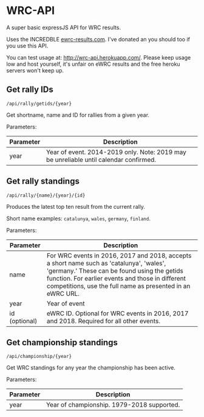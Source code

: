 # WRC-API
A super basic expressJS API for WRC results.

Uses the INCREDBLE [ewrc-results.com](http://ewrc-results.com). I've donated an you should too if you use this API.

You can test usage at: http://wrc-api.herokuapp.com/. Please keep usage low and host yourself, it's unfair on eWRC results and the free heroku servers won't keep up.

## Get rally IDs

`/api/rally/getids/{year}`

Get shortname, name and ID for rallies from a given year.

Parameters:

| Parameter  | Description  |
|---|---|
|  year |  Year of event. 2014-2019 only. Note: 2019 may be unreliable until calendar confirmed. |

## Get rally standings

`/api/rally/{name}/{year}/{id}`

Produces the latest top ten result from the current rally.

Short name examples: `catalunya`, `wales`, `germany`, `finland`.

Parameters:

| Parameter  | Description  |
|---|---|
| name  | For WRC events in 2016, 2017 and 2018, accepts a short name such as 'catalunya', 'wales', 'germany.' These can be found using the getids function. For earlier events and those in different competitions, use the full name as presented in an eWRC URL.  |
| year  |  Year of event |
| id (optional) | eWRC ID. Optional for WRC events in 2016, 2017 and 2018. Required for all other events.  |

## Get championship standings

`/api/championship/{year}`

Get WRC standings for any year the championship has been active.

Parameters:

| Parameter  | Description  |
|---|---|
|  year |  Year of championship. 1979-2018 supported. |


